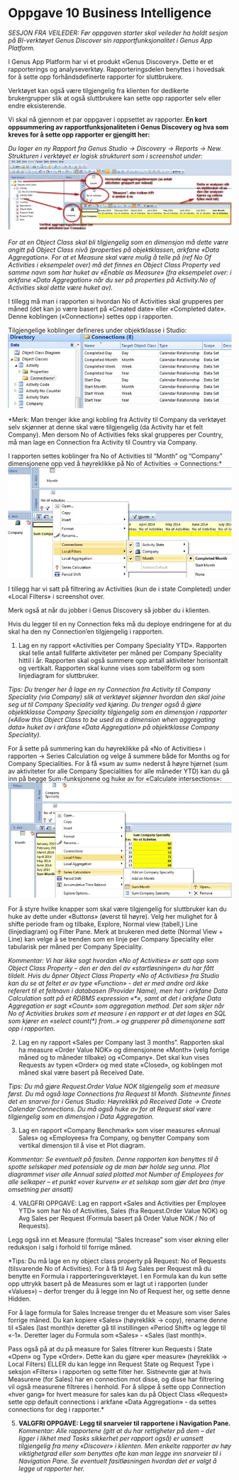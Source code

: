 # Oppgave 10 Business Intelligence
*SESJON FRA VEILEDER: Før oppgaven starter skal veileder ha holdt sesjon på BI-verktøyet Genus Discover sin rapportfunksjonalitet i Genus App Platform.*

I Genus App Platform har vi et produkt «Genus Discovery». Dette er et rapporterings og analyseverktøy. Rapporteringsdelen benyttes i hovedsak for å sette opp forhåndsdefinerte rapporter  for sluttbrukere. 

Verktøyet kan også være tilgjengelig fra klienten for dedikerte brukergrupper slik at også sluttbrukere kan sette opp rapporter selv eller endre eksisterende.

Vi skal nå gjennom et par oppgaver i oppsettet av rapporter. **En kort oppsummering av rapportfunksjonaliteten i Genus Discovery og hva som kreves for å sette opp rapporter er gjengitt her:**

*Du lager en ny Rapport fra Genus Studio -> Discovery -> Reports -> New. Strukturen i verktøyet er logisk strukturert som i screenshot under:*
![oppg10fig1.JPG](media/oppg10fig1.JPG)
 
*For at en Object Class skal bli tilgjengelig som en dimensjon må dette være angitt på Object Class nivå (properties på objektklassen, arkfane «Data Aggregation». For at et Measure skal være mulig å telle på (ref No Of Activities i eksempelet over) må det finnes en Object Class Property ved samme navn som har huket av «Enable as  Measure» (fra eksempelet over: i arkfane «Data Aggregation» når du ser på properties på Activity.No of Activities skal dette være huket av).*

I tillegg må man i rapporten si hvordan No of Activities skal grupperes per måned (det kan jo være basert på «Created date» eller «Completed date». Denne koblingen («Connection») settes opp i rapporten. 

Tilgjengelige koblinger defineres under objektklasse i Studio:
![oppg10fig2.JPG](media/oppg10fig2.JPG)
 
*Merk: Man trenger ikke angi kobling fra Activity til Company da verktøyet selv skjønner at denne skal være tilgjengelig (da Activity har et felt Company). Men dersom No of Activities feks skal grupperes per Country, må man lage en Connection fra Activity til Country via Company.

I rapporten settes koblinger fra No of Activities til “Month” og “Company” dimensjonene opp ved å høyreklikke på No of Activities -> Connections:*
 ![oppg10fig3.JPG](media/oppg10fig3.JPG)

I tillegg har vi satt på filtrering av Activities (kun de i state Completed) under «Local Filters» i screenshot over.

Merk også at når du jobber i Genus Discovery så jobber du i klienten. 

Hvis du legger til en ny Connection feks må du deploye endringene for at du skal ha den ny Connection’en tilgjengelig i rapporten.

1. Lag en ny rapport «Activities per Company Speciality YTD». Rapporten
skal telle antall fullførte aktiviteter per måned per Company Speciality hittil i år. Rapporten skal også summere opp antall aktiviteter horisontalt og vertikalt. Rapporten skal kunne vises som tabellform og som linjediagram for sluttbruker. 

  *Tips: Du trenger her å lage en ny Connection fra Activity til Company Speciality (via Company) slik at verktøyet skjønner hvordan den skal joine seg ut til Company Speciality ved kjøring. Du trenger også å gjøre objektklasse Company Speciality tilgjengelig som en dimensjon i rapporter («Allow this Object Class to be used as a dimension when aggregating data» huket av i arkfane «Data Aggregation» på objektklasse Company Speciality).*

  For å sette på summering kan du høyreklikke på «No of Activities» i rapporten -> Series Calculation og velge å summere både for Months og for Company Specialities. For å få «sum av sum» nederst å høyre hjørnet (sum av aktiviteter for alle Company Specialities for alle måneder YTD) kan du gå inn på begge Sum-funksjonene og huke av for «Calculate intersections»:
  ![oppg10fig4.JPG](media/oppg10fig4.JPG)
 
  For å styre hvilke knapper som skal være tilgjengelig for sluttbruker kan du huke av dette under «Buttons» (øverst til høyre). Velg her mulighet for å shifte periode fram og tilbake, Explore, Normal view (tabell,) Line (linjediagram) og Filter Pane. Merk at brukeren med dette (Normal View + Line) kan velge å se trenden som en linje per Company Speciality eller tabularisk per måned per Company Speciality.

  *Kommentar: Vi har ikke sagt hvordan «No of Activities» er satt opp som Object Class Property – den er den del av «startløsningen» du har fått tildelt. Hvis du åpner Object Class Property «No of Activities» fra Studio kan du se at feltet er av type «Function» - det er med andre ord ikke referert til et feltnavn i databasen (Provider Name), men har i arkfane Data Calculation satt på et RDBMS expression «\*», samt at det i arkfane Data Aggregation er sagt «Count» som aggregation method. Det som skjer når No of Activities brukes som et measure i en rapport er at det lages en SQL som kjører en «select count(\*) from..» og grupperer på dimensjonene satt opp i rapporten.*

2. Lag en ny rapport «Sales per Company last 3 months”. Rapporten skal ha measure «Order Value NOK» og dimensjonene «Month» (velg forrige måned og to måneder tilbake) og «Company». Det skal kun vises Requests av typen «Order» og med state «Closed», og koblingen mot måned skal være basert på Received Date.

  *Tips: Du må gjøre Request.Order Value NOK tilgjengelig som et measure først. Du må også lage Connections fra Request til Month. Sistnevnte finnes det en snarvei for i Genus Studio: Høyreklikk på Received Date -> Create Calendar Connections. Du må også huke av for at Request skal være tilgjengelig som en dimensjon i Data Aggregation.*

3.	Lag en rapport «Company Benchmark» som viser measures «Annual Sales» og «Employees» fra Company, og benytter Company som vertikal dimensjon til å vise et Plot diagram.

  *Kommentar: Se eventuelt på fasiten. Denne rapporten kan benyttes til å spotte selskaper med potensiale og de man bør holde seg unna. Plot diagrammet viser alle Annual saled plotted mot Number of Employees for alle selkaper – et punkt «over kurven» er et selskap som gjør det bra (mye omsetning per ansatt)*

4.	VALGFRI OPPGAVE: Lag en rapport «Sales and Activities per Employee YTD» som har No of Activities, Sales (fra Request.Order Value NOK) og Avg Sales per Request (Formula basert på Order Value NOK / No of Requests).

  Legg også inn et Measure (formula) “Sales Increase” som viser økning eller reduksjon i salg i forhold til forrige måned.

  *Tips: Du må lage en ny object class property på Request: No of Requests (tilsvarende No of Activities). For å få til Avg Sales per Request må du benytte en Formula i rapporteringsverktøyet. I en Formula kan du kun sette opp uttrykk basert på de Measures som er lagt ut i rapporten (under «Values») – derfor trenger du å legge inn No of Request her, og sette denne Hidden.

  For å lage formula for Sales Increase trenger du et Measure som viser Sales forrige måned. Du kan kopiere «Sales» (høyreklikk -> copy), rename denne til «Sales (last month)» deretter gå til instillingen «Period Shift» og legge til «-1». Deretter lager du Formula som «Sales» - «Sales (last month)».

  Pass også på at du på measure for Sales filtrerer kun Requests i State «Open» og Type «Order». Dette kan du gjøre «per measure» (høyreklikk -> Local Filters) ELLER du kan legge inn Request State og Request Type i seksjon «Filters» i rapporten og sette filter her. Sistnevnte gjør at hvis Measurene (for Sales) har en connection mot disse, og disse har filtrering vil også measurene filtreres i henhold. For å slippe å sette opp Connection «hver gang» for hvert measure for sales kan du på Object Class «Request» sette opp default connections i arkfane «Data Aggregation» - da settes connections for deg i rapporter.*

5. **VALGFRI OPPGAVE: Legg til snarveier til rapportene i Navigation Pane.**
*Kommentar: Alle rapportene (gitt at du har rettigheter på dem – det ligger i likhet med Tasks sikkerhet per rapport også) er uansett tilgjengelig fra meny «Discover» i klienten. Men enkelte rapporter av høy viktighetgrad eller som benyttes ofte kan man legge inn snarveier til i Navigation Pane. Se eventuelt fasitløsningen hvordan det er valgt å legge ut rapporter her.*

